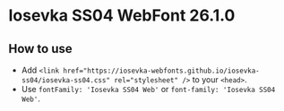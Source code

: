 # Iosevka SS04 WebFont 26.1.0

## How to use

- Add `<link href="https://iosevka-webfonts.github.io/iosevka-ss04/iosevka-ss04.css" rel="stylesheet" />` to your `<head>`.
- Use `fontFamily: 'Iosevka SS04 Web'` or `font-family: 'Iosevka SS04 Web'`.
